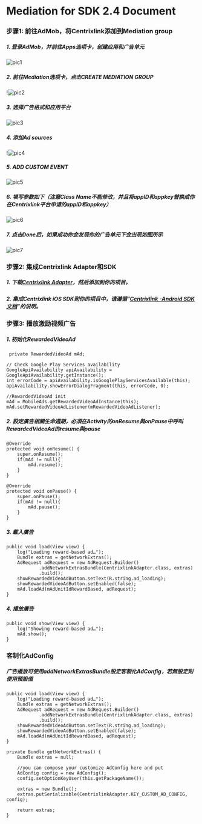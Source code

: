# Mediation for SDK 2.4 Document


### 步骤1: 前往AdMob，将Centrixlink添加到Mediation group


##### 1. 登录AdMob，并前往Apps选项卡，创建应用和广告单元
![pic1](images/pic1.png)
##### 2. 前往Mediation选项卡，点击CREATE MEDIATION GROUP
!![pic2](images/pic2.png)


##### 3. 选择广告格式和应用平台

![pic3](images/pic3.png)

##### 4. 添加Ad sources
!![pic4](images/pic4.png)
##### 5. ADD CUSTOM EVENT
![pic5](images/pic5.png)
##### 6. 填写参数如下（注意Class Name不能修改，并且将appID和appkey替换成你在Centrixlink平台申请的appID和appkey）
![pic6](images/pic6.png)
##### 7. 点击Done后，如果成功你会发现你的广告单元下会出现如图所示
![pic7](images/pic7.png)


### 步骤2: 集成Centrixlink Adapter和SDK

##### 1. 下载[Centrixlink Adapter](https://github.com/centrixlink/AdMob-Android-Adapter)，然后添加到你的项目。

##### 2. 集成Centrixlink iOS SDK到你的项目中，请遵循“[Centrixlink -Android SDK 文档](https://github.com/centrixlink/Centrixlink-Android-SDK)”的说明。


### 步骤3: 播放激励视频广告
##### 1. 初始化RewardedVideoAd

```Objc
 private RewardedVideoAd mAd;
```
```Objc
// Check Google Play Services availability
GoogleApiAvailability apiAvailability = GoogleApiAvailability.getInstance();
int errorCode = apiAvailability.isGooglePlayServicesAvailable(this);
apiAvailability.showErrorDialogFragment(this, errorCode, 0);

//RewardedVideoAd init
mAd = MobileAds.getRewardedVideoAdInstance(this);
mAd.setRewardedVideoAdListener(mRewardedVideoAdListener);
```
##### 2. 設定廣告相關生命週期，必須在Activity的onResume與onPause中呼叫RewardedVideoAd的resume與pause

```Objc
@Override
protected void onResume() {
    super.onResume();
    if(mAd != null){
        mAd.resume();
    }
}

@Override
protected void onPause() {
    super.onPause();
    if(mAd != null){
        mAd.pause();
    }
}
```

##### 3. 載入廣告
```Objc
public void load(View view) {
    log("Loading reward-based ad…");
    Bundle extras = getNetworkExtras();
    AdRequest adRequest = new AdRequest.Builder()
            .addNetworkExtrasBundle(CentrixlinkAdapter.class, extras)
            .build();
    showRewardedVideoAdButton.setText(R.string.ad_loading);
    showRewardedVideoAdButton.setEnabled(false);
    mAd.loadAd(mAdUnitIdRewardBased, adRequest);
}
```
##### 4. 播放廣告
```Objc
public void show(View view) {
    log("Showing reward-based ad…");
    mAd.show();
}
```
### 客制化AdConfig
##### 广告播放可使用addNetworkExtrasBundle設定客製化AdConfig，若無設定則使用預設值
```Objc
public void load(View view) {
    log("Loading reward-based ad…");
    Bundle extras = getNetworkExtras();
    AdRequest adRequest = new AdRequest.Builder()
            .addNetworkExtrasBundle(CentrixlinkAdapter.class, extras)
            .build();
    showRewardedVideoAdButton.setText(R.string.ad_loading);
    showRewardedVideoAdButton.setEnabled(false);
    mAd.loadAd(mAdUnitIdRewardBased, adRequest);
}
    
private Bundle getNetworkExtras() {
    Bundle extras = null;

    //you can compose your customize AdConfig here and put
    AdConfig config = new AdConfig();
    config.setOptionKeyUser(this.getPackageName());

    extras = new Bundle();
    extras.putSerializable(CentrixlinkAdapter.KEY_CUSTOM_AD_CONFIG, config);

    return extras;
}
```






